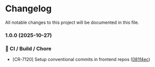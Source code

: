 # Changelog

All notable changes to this project will be documented in this file.

### 1.0.0 (2025-10-27)

### 🧰 CI / Build / Chore

- [CR-7120] Setup conventional commits in frontend repos ([081f4ec](https://github.com/Easypay/checkout-demo/commit/081f4ec9a11aac1af95a29ece491cc597237a228))
